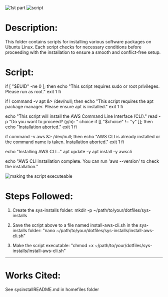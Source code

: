

![1st part ](https://github.com/user-attachments/assets/397888ad-8581-4d5f-bc5f-a8baa730a93b)
![script](https://github.com/user-attachments/assets/4a159cfa-cd75-4d45-a847-c89aa9ffb50f)



# Description:
This folder contains scripts for installing various software packages on Ubuntu Linux. Each script checks for necessary conditions before proceeding with the installation to ensure a smooth and conflict-free setup.

# Script:

if [ "$EUID" -ne 0 ]; then
  echo "This script requires sudo or root privileges. Please run as root."
  exit 1
fi

if ! command -v apt &> /dev/null; then
  echo "This script requires the apt package manager. Please ensure apt is installed."
  exit 1
fi

echo "This script will install the AWS Command Line Interface (CLI)."
read -p "Do you want to proceed? (y/n): " choice
if [[ "$choice" != "y" ]]; then
  echo "Installation aborted."
  exit 1
fi

if command -v aws &> /dev/null; then
  echo "AWS CLI is already installed or the command name is taken. Installation aborted."
  exit 1
fi

echo "Installing AWS CLI..."
apt update -y
apt install -y awscli

echo "AWS CLI installation complete. You can run 'aws --version' to check the installation."


![making the script executeable](https://github.com/user-attachments/assets/130190c1-08cd-4c22-a808-1fd70a308c02)


# Steps Followed:
1. Create the sys-installs folder:
mkdir -p ~/path/to/your/dotfiles/sys-installs


2. Save the script above to a file named install-aws-cli.sh in the sys-installs folder:
"nano ~/path/to/your/dotfiles/sys-installs/install-aws-cli.sh"


3. Make the script executable:
"chmod +x ~/path/to/your/dotfiles/sys-installs/install-aws-cli.sh"

---------------------------------
# Works Cited:

See sysinstallREADME.md in homefiles folder

